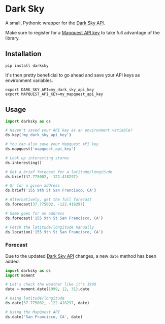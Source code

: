 Dark Sky
========

A small, Pythonic wrapper for the [Dark Sky API](https://developer.darkskyapp.com/docs).

Make sure to register for a [Mapquest API key](http://developer.mapquest.com/)
to take full advantage of the library.


Installation
------------

```
pip install darksky
```

It's then pretty beneficial to go ahead and save your API keys as environment
variables.

```
export DARK_SKY_API=my_dark_sky_api_key
export MAPQUEST_API_KEY=my_mapquest_api_key
```


Usage
-----

```python
import darksky as ds

# Haven't saved your API key as an environment variable?
ds.key('my_dark_sky_api_key')

# You can also save your Mapquest API key
ds.mapquest('mapquest_api_key')

# Look up interesting storms
ds.interesting()

# Get a brief forecast for a latitude/longitude
ds.brief(37.775002, -122.418297)

# Or for a given address
ds.brief('155 9th St San Francisco, CA')

# Alternatively, get the full forecast
ds.forecast(37.775002, -122.418297)

# Same goes for an address
ds.forecast('155 9th St San Francisco, CA')

# Fetch the latitude/longitude manually
ds.location('155 9th St San Francisco, CA')
```

### Forecast

Due to the updated [Dark Sky API](https://developer.forecast.io/docs/v2)
changes, a new `date` method has been added.

```python
import darksky as ds
import moment

# Let's check the weather like it's 1999
date = moment.date(1999, 12, 31).date

# Using latitude/longitude
ds.date(37.775002, -122.418297, date)

# Using the MapQuest API
ds.date('San Francisco, CA', date)
```
